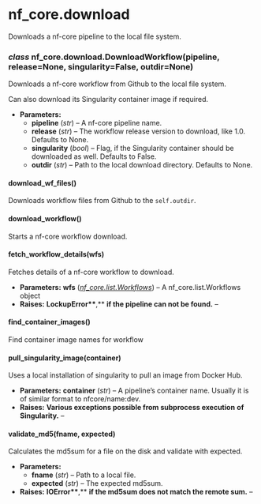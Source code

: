 # nf_core.download

Downloads a nf-core pipeline to the local file system.

### _class_ nf_core.download.DownloadWorkflow(pipeline, release=None, singularity=False, outdir=None)

Downloads a nf-core workflow from Github to the local file system.

Can also download its Singularity container image if required.

- **Parameters:**
  - **pipeline** (_str_) – A nf-core pipeline name.
  - **release** (_str_) – The workflow release version to download, like 1.0. Defaults to None.
  - **singularity** (_bool_) – Flag, if the Singularity container should be downloaded as well. Defaults to False.
  - **outdir** (_str_) – Path to the local download directory. Defaults to None.

#### download_wf_files()

Downloads workflow files from Github to the `self.outdir`.

#### download_workflow()

Starts a nf-core workflow download.

#### fetch_workflow_details(wfs)

Fetches details of a nf-core workflow to download.

- **Parameters:**
  **wfs** ([_nf_core.list.Workflows_](list.md#nf_core.list.Workflows)) – A nf_core.list.Workflows object
- **Raises:**
  **LockupError\*\***,\*\* **if the pipeline can not be found.** –

#### find_container_images()

Find container image names for workflow

#### pull_singularity_image(container)

Uses a local installation of singularity to pull an image from Docker Hub.

- **Parameters:**
  **container** (_str_) – A pipeline’s container name. Usually it is of similar format
  to nfcore/name:dev.
- **Raises:**
  **Various exceptions possible from subprocess execution** **of** **Singularity.** –

#### validate_md5(fname, expected)

Calculates the md5sum for a file on the disk and validate with expected.

- **Parameters:**
  - **fname** (_str_) – Path to a local file.
  - **expected** (_str_) – The expected md5sum.
- **Raises:**
  **IOError\*\***,\*\* **if the md5sum does not match the remote sum.** –
